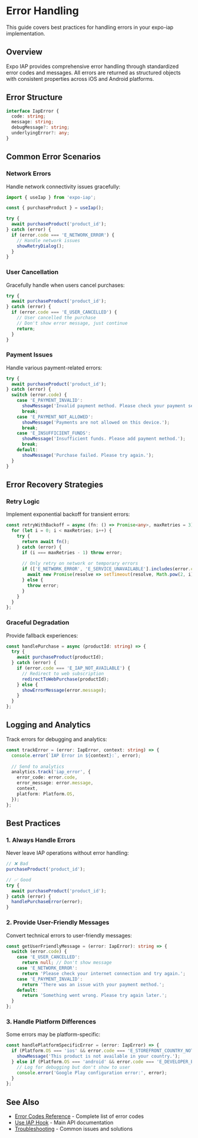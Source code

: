 # Error Handling

This guide covers best practices for handling errors in your expo-iap implementation.

## Overview

Expo IAP provides comprehensive error handling through standardized error codes and messages. All errors are returned as structured objects with consistent properties across iOS and Android platforms.

## Error Structure

```typescript
interface IapError {
  code: string;
  message: string;
  debugMessage?: string;
  underlyingError?: any;
}
```

## Common Error Scenarios

### Network Errors
Handle network connectivity issues gracefully:

```typescript
import { useIap } from 'expo-iap';

const { purchaseProduct } = useIap();

try {
  await purchaseProduct('product_id');
} catch (error) {
  if (error.code === 'E_NETWORK_ERROR') {
    // Handle network issues
    showRetryDialog();
  }
}
```

### User Cancellation
Gracefully handle when users cancel purchases:

```typescript
try {
  await purchaseProduct('product_id');
} catch (error) {
  if (error.code === 'E_USER_CANCELLED') {
    // User cancelled the purchase
    // Don't show error message, just continue
    return;
  }
}
```

### Payment Issues
Handle various payment-related errors:

```typescript
try {
  await purchaseProduct('product_id');
} catch (error) {
  switch (error.code) {
    case 'E_PAYMENT_INVALID':
      showMessage('Invalid payment method. Please check your payment settings.');
      break;
    case 'E_PAYMENT_NOT_ALLOWED':
      showMessage('Payments are not allowed on this device.');
      break;
    case 'E_INSUFFICIENT_FUNDS':
      showMessage('Insufficient funds. Please add payment method.');
      break;
    default:
      showMessage('Purchase failed. Please try again.');
  }
}
```

## Error Recovery Strategies

### Retry Logic
Implement exponential backoff for transient errors:

```typescript
const retryWithBackoff = async (fn: () => Promise<any>, maxRetries = 3) => {
  for (let i = 0; i < maxRetries; i++) {
    try {
      return await fn();
    } catch (error) {
      if (i === maxRetries - 1) throw error;
      
      // Only retry on network or temporary errors
      if (['E_NETWORK_ERROR', 'E_SERVICE_UNAVAILABLE'].includes(error.code)) {
        await new Promise(resolve => setTimeout(resolve, Math.pow(2, i) * 1000));
      } else {
        throw error;
      }
    }
  }
};
```

### Graceful Degradation
Provide fallback experiences:

```typescript
const handlePurchase = async (productId: string) => {
  try {
    await purchaseProduct(productId);
  } catch (error) {
    if (error.code === 'E_IAP_NOT_AVAILABLE') {
      // Redirect to web subscription
      redirectToWebPurchase(productId);
    } else {
      showErrorMessage(error.message);
    }
  }
};
```

## Logging and Analytics

Track errors for debugging and analytics:

```typescript
const trackError = (error: IapError, context: string) => {
  console.error(`IAP Error in ${context}:`, error);
  
  // Send to analytics
  analytics.track('iap_error', {
    error_code: error.code,
    error_message: error.message,
    context,
    platform: Platform.OS,
  });
};
```

## Best Practices

### 1. Always Handle Errors
Never leave IAP operations without error handling:

```typescript
// ❌ Bad
purchaseProduct('product_id');

// ✅ Good
try {
  await purchaseProduct('product_id');
} catch (error) {
  handlePurchaseError(error);
}
```

### 2. Provide User-Friendly Messages
Convert technical errors to user-friendly messages:

```typescript
const getUserFriendlyMessage = (error: IapError): string => {
  switch (error.code) {
    case 'E_USER_CANCELLED':
      return null; // Don't show message
    case 'E_NETWORK_ERROR':
      return 'Please check your internet connection and try again.';
    case 'E_PAYMENT_INVALID':
      return 'There was an issue with your payment method.';
    default:
      return 'Something went wrong. Please try again later.';
  }
};
```

### 3. Handle Platform Differences
Some errors may be platform-specific:

```typescript
const handlePlatformSpecificError = (error: IapError) => {
  if (Platform.OS === 'ios' && error.code === 'E_STOREFRONT_COUNTRY_NOT_SUPPORTED') {
    showMessage('This product is not available in your country.');
  } else if (Platform.OS === 'android' && error.code === 'E_DEVELOPER_ERROR') {
    // Log for debugging but don't show to user
    console.error('Google Play configuration error:', error);
  }
};
```

## See Also

- [Error Codes Reference](../api/error-codes) - Complete list of error codes
- [Use IAP Hook](../api/use-iap) - Main API documentation
- [Troubleshooting](./troubleshooting) - Common issues and solutions
